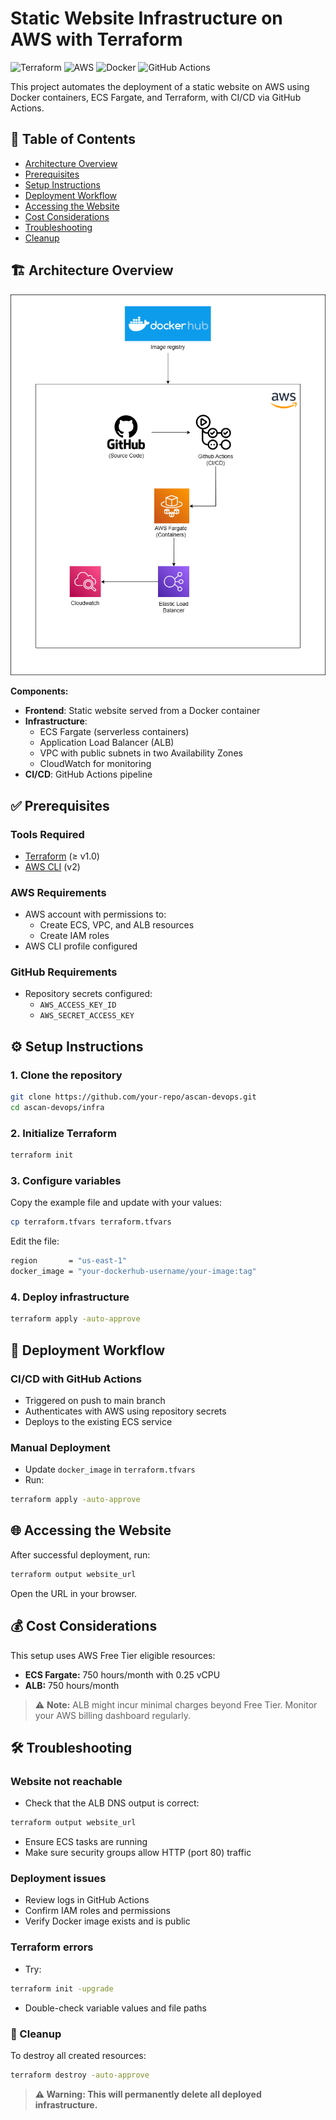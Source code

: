 # Static Website Infrastructure on AWS with Terraform
![Terraform](https://img.shields.io/badge/Terraform-v1%2B-623CE4?logo=terraform&logoColor=white)
![AWS](https://img.shields.io/badge/AWS-Deployed-orange?logo=amazon-aws&logoColor=white)
![Docker](https://img.shields.io/badge/Docker-Containerized-2496ED?logo=docker&logoColor=white)
![GitHub Actions](https://img.shields.io/badge/GitHub%20Actions-CI%2FCD-2088FF?logo=github-actions&logoColor=white)


This project automates the deployment of a static website on AWS using Docker containers, ECS Fargate, and Terraform, with CI/CD via GitHub Actions.

## 📑 Table of Contents
- [Architecture Overview](#architecture-overview)
- [Prerequisites](#prerequisites)
- [Setup Instructions](#setup-instructions)
- [Deployment Workflow](#deployment-workflow)
- [Accessing the Website](#accessing-the-website)
- [Cost Considerations](#cost-considerations)
- [Troubleshooting](#troubleshooting)
- [Cleanup](#cleanup)

## 🏗️ Architecture Overview

![Diagrama de Arquitetura AWS](assets\architecture.png)

**Components:**
- **Frontend**: Static website served from a Docker container
- **Infrastructure**:  
  - ECS Fargate (serverless containers)  
  - Application Load Balancer (ALB)  
  - VPC with public subnets in two Availability Zones  
  - CloudWatch for monitoring
- **CI/CD**: GitHub Actions pipeline

## ✅ Prerequisites

### Tools Required
- [Terraform](https://www.terraform.io/downloads.html) (≥ v1.0)
- [AWS CLI](https://aws.amazon.com/cli/) (v2)

### AWS Requirements
- AWS account with permissions to:
  - Create ECS, VPC, and ALB resources
  - Create IAM roles
- AWS CLI profile configured

### GitHub Requirements
- Repository secrets configured:
  - `AWS_ACCESS_KEY_ID`
  - `AWS_SECRET_ACCESS_KEY`

## ⚙️ Setup Instructions

### 1. Clone the repository
```bash
git clone https://github.com/your-repo/ascan-devops.git
cd ascan-devops/infra
```
### 2. Initialize Terraform
```bash
terraform init
```
### 3. Configure variables
Copy the example file and update with your values:
```bash
cp terraform.tfvars terraform.tfvars
```
Edit the file:
```bash
region       = "us-east-1"
docker_image = "your-dockerhub-username/your-image:tag"
```
### 4. Deploy infrastructure
```bash
terraform apply -auto-approve
```

## 🚀 Deployment Workflow
### CI/CD with GitHub Actions
- Triggered on push to main branch
- Authenticates with AWS using repository secrets
- Deploys to the existing ECS service

### Manual Deployment
- Update `docker_image` in `terraform.tfvars`
- Run:
```bash
terraform apply -auto-approve
```

## 🌐 Accessing the Website
After successful deployment, run:
```bash
terraform output website_url
```
Open the URL in your browser.

## 💰 Cost Considerations
This setup uses AWS Free Tier eligible resources:
- **ECS Fargate:** 750 hours/month with 0.25 vCPU
- **ALB:** 750 hours/month

> ⚠️ **Note:** ALB might incur minimal charges beyond Free Tier. Monitor your AWS billing dashboard regularly.

## 🛠️ Troubleshooting
### Website not reachable
- Check that the ALB DNS output is correct:
```bash
terraform output website_url
```
- Ensure ECS tasks are running
- Make sure security groups allow HTTP (port 80) traffic

### Deployment issues
- Review logs in GitHub Actions
- Confirm IAM roles and permissions
- Verify Docker image exists and is public

### Terraform errors
- Try:
```bash
terraform init -upgrade
```
- Double-check variable values and file paths

### 🧹 Cleanup
To destroy all created resources:
```bash
terraform destroy -auto-approve
```
> **⚠️ Warning: This will permanently delete all deployed infrastructure.**
